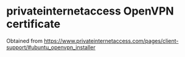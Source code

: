 # privateinternetaccess OpenVPN certificate

Obtained from
<https://www.privateinternetaccess.com/pages/client-support/#ubuntu_openvpn_installer>

